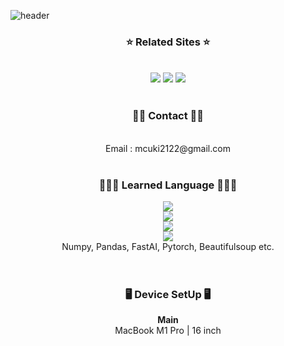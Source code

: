 
![header](https://capsule-render.vercel.app/api?type=cylinder&color=000000&height=150&section=header&text=Welcome%20to%20Ye0nJ's%20GITHUB&fontSize=40&fontColor=FFFFFF&fontAlignY=40&desc=Hope%20you%20enjoy!&descSize=17&descAlignY=80)

<div align='center'>
  <h3>⭐️ Related Sites ⭐️</h3>
  </br>
<a href="https://instagram.com/southgb" target="_blank"><img src="https://img.shields.io/badge/Instagram-E9967A?style=flat-square&logo=Instagram&logoColor=white"/></a>
<a href="https://blog.naver.com/mcuki" target="_blank"><img src="https://img.shields.io/badge/Naver BLOG-03C75A?style=flat-square&logo=Naver&logoColor=white"/></a>
<a href="https://www.kaggle.com/inaff0109" target="_blank"><img src="https://img.shields.io/badge/Kaggle-20beff?style=flat-square&logo=Kaggle&logoColor=white"/></a>
</br>
</br>
  <h3> 🤙🏻 Contact 🤙🏻 </h3></br>
  Email : mcuki2122@gmail.com
  </br>
</br>
  <h3>🧑🏻‍💻 Learned Language 🧑🏻‍💻</h3>
  <a href="#" target="_blank"><img src="https://img.shields.io/badge/CSS3-1572B6?style=flat-square&logo=CSS3&logoColor=white"/></a></br>
  <a href="#" target="_blank"><img src="https://img.shields.io/badge/HTML-E34F26?style=flat-square&logo=HTML5&logoColor=white"/></a></br>
  <a href="#" target="_blank"><img src="https://img.shields.io/badge/FastAPI-009688?style=flat-square&logo=FastAPI&logoColor=white"/></a></br>
  <a href="#" target="_blank"><img src="https://img.shields.io/badge/Python-3776AB?style=flat-square&logo=Python&logoColor=white"/></a></br>
   Numpy, Pandas, FastAI, Pytorch, Beautifulsoup etc.
  
  
  </br>
  </br>
  </br>
  <h3>🖥 Device SetUp 🖥</h3>
  <b>Main</b></br>MacBook M1 Pro | 16 inch</br>
 
  
</div>

  
